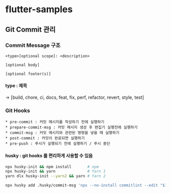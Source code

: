 # flutter-samples

## Git Commit 관리

### Commit Message 구조

```text
<type>[optional scope]: <description>

[optional body]

[optional footer(s)]
```

#### type : 제목

-> [build, chore, ci, docs, feat, fix, perf, refactor, revert, style, test]

### Git Hooks

```text
* pre-commit : 커밋 메시지를 작성하기 전에 실행하기
* prepare-commit-msg : 커밋 메시지 생성 후 편집기 실행전에 실행하기
* commit-msg : 커밋 메시지와 관련된 명령을 넣을 때 실행하기
* post-commit : 커밋이 완료되면 실행하기
* pre-push : 푸시가 실행되기 전에 실행하기 / 푸시 중단
```

#### husky : git hooks 를 편리하게 사용할 수 있음

```bash
npx husky-init && npm install       # npm
npx husky-init && yarn              # Yarn 1
yarn dlx husky-init --yarn2 && yarn # Yarn 2

npx husky add .husky/commit-msg 'npx --no-install commitlint --edit "$1"'
```
